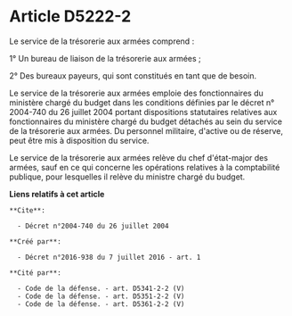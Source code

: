 # Article D5222-2

Le service de la trésorerie aux armées comprend : 

1° Un bureau de liaison de la trésorerie aux armées ; 

2° Des bureaux payeurs, qui sont constitués en tant que de besoin. 

Le service de la trésorerie aux armées emploie des fonctionnaires du ministère chargé du budget dans les conditions définies
par le décret n° 2004-740 du 26 juillet 2004 portant dispositions statutaires relatives aux fonctionnaires du ministère
chargé du budget détachés au sein du service de la trésorerie aux armées. Du personnel militaire, d'active ou de réserve,
peut être mis à disposition du service. 

Le service de la trésorerie aux armées relève du chef d'état-major des armées, sauf en ce qui concerne les opérations
relatives à la comptabilité publique, pour lesquelles il relève du ministre chargé du budget.

**Liens relatifs à cet article**

	**Cite**:

	  - Décret n°2004-740 du 26 juillet 2004

	**Créé par**:

	  - Décret n°2016-938 du 7 juillet 2016 - art. 1

	**Cité par**:

	  - Code de la défense. - art. D5341-2-2 (V)
	  - Code de la défense. - art. D5351-2-2 (V)
	  - Code de la défense. - art. D5361-2-2 (V)

